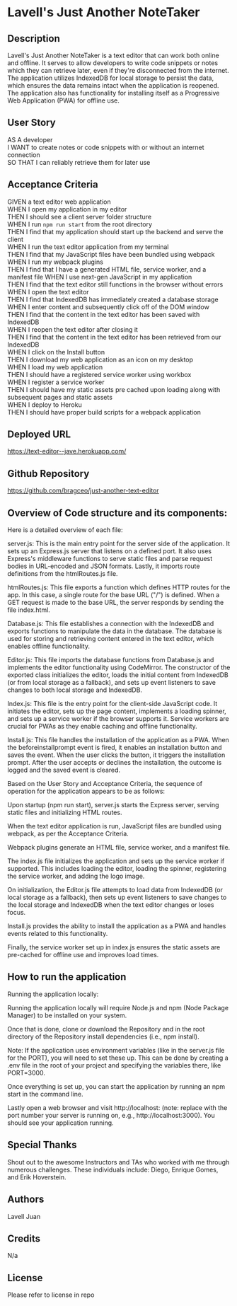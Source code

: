 # Lavell's Just Another NoteTaker

## Description 

Lavell's Just Another NoteTaker is a text editor that can work both online and offline. It serves to allow developers to write code snippets or notes which they can retrieve later, even if they're disconnected from the internet. The application utilizes IndexedDB for local storage to persist the data, which ensures the data remains intact when the application is reopened. The application also has functionality for installing itself as a Progressive Web Application (PWA) for offline use.


## User Story

AS A developer <br>
I WANT to create notes or code snippets with or without an internet connection <br>
SO THAT I can reliably retrieve them for later use <br>

## Acceptance Criteria

GIVEN a text editor web application <br>
WHEN I open my application in my editor <br>
THEN I should see a client server folder structure <br>
WHEN I run `npm run start` from the root directory <br>
THEN I find that my application should start up the backend and serve the client <br>
WHEN I run the text editor application from my terminal <br>
THEN I find that my JavaScript files have been bundled using webpack <br>
WHEN I run my webpack plugins <br>
THEN I find that I have a generated HTML file, service worker, and a manifest file
WHEN I use next-gen JavaScript in my application <br>
THEN I find that the text editor still functions in the browser without errors <br>
WHEN I open the text editor <br>
THEN I find that IndexedDB has immediately created a database storage <br>
WHEN I enter content and subsequently click off of the DOM window <br>
THEN I find that the content in the text editor has been saved with IndexedDB <br>
WHEN I reopen the text editor after closing it <br>
THEN I find that the content in the text editor has been retrieved from our IndexedDB <br>
WHEN I click on the Install button <br>
THEN I download my web application as an icon on my desktop <br>
WHEN I load my web application <br>
THEN I should have a registered service worker using workbox <br>
WHEN I register a service worker <br>
THEN I should have my static assets pre cached upon loading along with subsequent pages and static assets <br>
WHEN I deploy to Heroku <br>
THEN I should have proper build scripts for a webpack application <br>






## Deployed URL

https://text-editor--jave.herokuapp.com/



## Github Repository

https://github.com/bragceo/just-another-text-editor



## Overview of Code structure and its components:

Here is a detailed overview of each file:

server.js: This is the main entry point for the server side of the application. It sets up an Express.js server that listens on a defined port. It also uses Express's middleware functions to serve static files and parse request bodies in URL-encoded and JSON formats. Lastly, it imports route definitions from the htmlRoutes.js file.

htmlRoutes.js: This file exports a function which defines HTTP routes for the app. In this case, a single route for the base URL ("/") is defined. When a GET request is made to the base URL, the server responds by sending the file index.html.

Database.js: This file establishes a connection with the IndexedDB and exports functions to manipulate the data in the database. The database is used for storing and retrieving content entered in the text editor, which enables offline functionality.

Editor.js: This file imports the database functions from Database.js and implements the editor functionality using CodeMirror. The constructor of the exported class initializes the editor, loads the initial content from IndexedDB (or from local storage as a fallback), and sets up event listeners to save changes to both local storage and IndexedDB.

Index.js: This file is the entry point for the client-side JavaScript code. It initiates the editor, sets up the page content, implements a loading spinner, and sets up a service worker if the browser supports it. Service workers are crucial for PWAs as they enable caching and offline functionality.

Install.js: This file handles the installation of the application as a PWA. When the beforeinstallprompt event is fired, it enables an installation button and saves the event. When the user clicks the button, it triggers the installation prompt. After the user accepts or declines the installation, the outcome is logged and the saved event is cleared.

Based on the User Story and Acceptance Criteria, the sequence of operation for the application appears to be as follows:

Upon startup (npm run start), server.js starts the Express server, serving static files and initializing HTML routes.

When the text editor application is run, JavaScript files are bundled using webpack, as per the Acceptance Criteria.

Webpack plugins generate an HTML file, service worker, and a manifest file.

The index.js file initializes the application and sets up the service worker if supported. This includes loading the editor, loading the spinner, registering the service worker, and adding the logo image.

On initialization, the Editor.js file attempts to load data from IndexedDB (or local storage as a fallback), then sets up event listeners to save changes to the local storage and IndexedDB when the text editor changes or loses focus.

Install.js provides the ability to install the application as a PWA and handles events related to this functionality.

Finally, the service worker set up in index.js ensures the static assets are pre-cached for offline use and improves load times.
 

## How to run the application
 
Running the application locally:

Running the application locally will require Node.js and npm (Node Package Manager) to be installed on your system.

Once that is done, clone or download the Repository and in the root directory of the Repository install dependencies (i.e., npm install).

Note: If the application uses environment variables (like in the server.js file for the PORT), you will need to set these up. This can be done by creating a .env file in the root of your project and specifying the variables there, like PORT=3000. 

Once everything is set up, you can start the application by running an npm start in the command line.

Lastly open a web browser and visit http://localhost:<PORT> (note: replace <PORT> with the port number your server is running on, e.g., http://localhost:3000). You should see your application running.



## Special Thanks 

Shout out to the awesome Instructors and TAs who worked with me through numerous challenges. These individuals include: Diego, Enrique Gomes, and Erik Hoverstein. 



## Authors 

Lavell Juan <br>



## Credits 

N/a

## License 

Please refer to license in repo 






